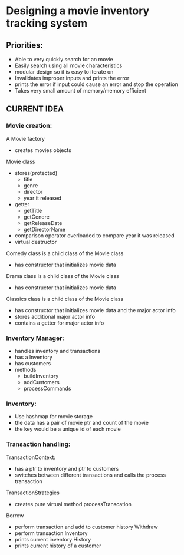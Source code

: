 # Designing a movie inventory  tracking system

## Priorities:
* Able to very quickly search for an movie
* Easily search using all movie characteristics
* modular design so it is easy to iterate on
* Invalidates improper inputs and prints the error
* prints the error if input could cause an error and stop the operation
* Takes very small amount of memory/memory efficient

## CURRENT IDEA

### Movie creation:
A Movie factory
- creates movies objects

Movie class
- stores(protected)
  - title 
  - genre
  - director
  - year it released
- getter
  - getTitle
  - getGenere
  - getReleaseDate
  - getDirectorName
- comparison operator overloaded to compare year it was released
- virtual destructor

Comedy class is a child class of the Movie class
- has constructor that initializes movie data

Drama class is a child class of the Movie class
- has constructor that initializes movie data

Classics class is a child class of the Movie class
- has constructor that initializes movie data and the major actor info
- stores additional major actor info
- contains a getter for major actor info

### Inventory Manager:
- handles inventory and transactions
- has a Inventory
- has customers 
- methods
  - buildInventory
  - addCustomers
  - processCommands

### Inventory:
- Use hashmap for movie storage
- the data has a pair of movie ptr and count of the movie
- the key would be a unique id of each movie

### Transaction handling:
TransactionContext:
- has a ptr to inventory and ptr to customers
- switches between different transactions and calls the process transaction

TransactionStrategies
- creates pure virtual method processTranscation

Borrow
  - perform transaction and add to customer history
Withdraw
  - perform transaction
Inventory
  - prints current inventory
History
  - prints current history of a customer
	

